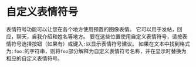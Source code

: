 # 自定义表情符号
表情符号功能可以让您在各个地方使用预置的图像表情。 它可以用于发帖，回应，聊天，自我介绍和姓名等地方。 要在这些位置使用自定义表情符号，请按表情符号选择按钮（如果有）或键入`:`以显示表情符号建议。 如果在文本中找到格式为`:foo:`的字符串，则将`foo`部分解释为自定义表情符号名称，并在显示时替换为相应的自定义表情符号。
